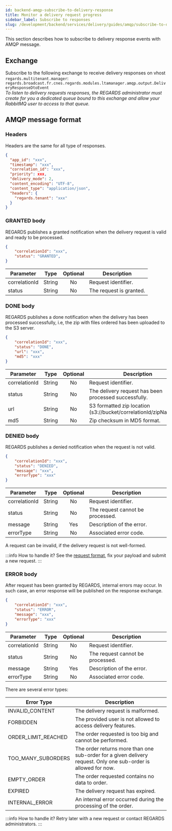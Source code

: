 ```yaml
---
id: backend-amqp-subscribe-to-delivery-response
title: Monitor a delivery request progress
sidebar_label: Subscribe to responses
slug: /development/backend/services/delivery/guides/amqp/subscribe-to-delivery-responses
---
```


This section describes how to subscribe to delivery response events with AMQP message.

## Exchange

Subscribe to the following exchange to receive delivery responses on vhost `regards.multitenant.manager`:  
`regards.broadcast.fr.cnes.regards.modules.ltamanager.amqp.output.DeliveryResponseDtoEvent`  
*To listen to delivery requests responses, the REGARDS administrator must create for you a dedicated queue bound to this exchange and allow your RabbitMQ user to access to that queue.*

## AMQP message format

### Headers

Headers are the same for all type of responses.

```json
{
  "app_id": "xxx",
  "timestamp": "xxx",
  "correlation_id": "xxx",
  "priority": xxx,
  "delivery_mode": 2,
  "content_encoding": "UTF-8",
  "content_type": "application/json",
  "headers": {
    "regards.tenant": "xxx"
  }
}
```

### GRANTED body

REGARDS publishes a granted notification when the delivery request is valid and ready to be processed.

```json
{
    "correlationId": "xxx",
    "status": "GRANTED",
}
```

| Parameter | Type | Optional | Description |
| --------- | ---- | :--------: | ----------- |
| correlationId | String | No | Request identifier. |
| status | String | No | The request is granted. |

### DONE body

REGARDS publishes a done notification when the delivery has been processed successfully, i.e, the zip with files ordered has been uploaded to the S3 server.

```json
{
    "correlationId": "xxx",
    "status": "DONE",
    "url": "xxx",
    "md5": "xxx"
}
```

| Parameter | Type | Optional | Description |
| --------- | ---- | :--------: | ----------- |
| correlationId | String | No | Request identifier. |
| status | String | No | The delivery request has been processed successfully.|
| url | String| No | S3 formatted zip location (s3://bucket/correlationId/zipName.zip). |
| md5 | String | No | Zip checksum in MD5 format. |

### DENIED body

REGARDS publishes a denied notification when the request is not valid.

```json
{
    "correlationId": "xxx",
    "status": "DENIED",
    "message": "xxx",
    "errorType": "xxx"
}
```

| Parameter | Type | Optional | Description |
| --------- | ---- | :--------: | ----------- |
| correlationId | String | No | Request identifier. |
| status | String | No | The request cannot be processed. |
| message | String | Yes | Description of the error. |
| errorType | String | No | Associated error code. |

A request can be invalid, if the delivery request is not well-formed.

:::info How to handle it?
See the [request format](./amqp-publish-request.md), fix your payload and submit a new request.
:::

### ERROR body

After request has been granted by REGARDS, internal errors may occur.  In such case, an error response will be published on the response exchange.

```json
{
    "correlationId": "xxx",
    "status": "ERROR",
    "message": "xxx",
    "errorType": "xxx"
}
```

| Parameter | Type | Optional | Description |
| --------- | ---- | :--------: | ----------- |
| correlationId | String | No | Request identifier. |
| status | String | No | The request cannot be processed. |
| message | String | Yes | Description of the error. |
| errorType | String | No | Associated error code. |

There are several error types:

| Error Type             | Description      |
| ---------------------- | ---------------- |
| INVALID_CONTENT        | The delivery request is malformed. |
| FORBIDDEN              | The provided user is not allowed to access delivery features. |
| ORDER_LIMIT_REACHED    | The order requested is too big and cannot be performed. |
| TOO_MANY_SUBORDERS     | The order returns more than one sub-order for a given delivery request. Only one sub-order is allowed for now.|
| EMPTY_ORDER            | The order requested contains no data to order. |
| EXPIRED            | The delivery request has expired. |
| INTERNAL_ERROR            | An internal error occurred during the processing of the order. |

:::info How to handle it?
Retry later with a new request or contact REGARDS administrators.
:::
